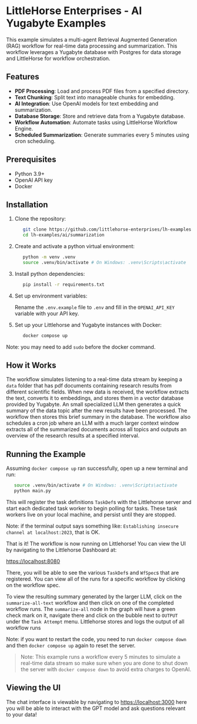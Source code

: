 # LittleHorse Enterprises - AI Yugabyte Examples

This example simulates a multi-agent Retrieval Augmented Generation (RAG) workflow for real-time data processing and summarization. This workflow leverages a Yugabyte database with Postgres for data storage and LittleHorse for workflow orchestration.

## Features

- **PDF Processing**: Load and process PDF files from a specified directory.
- **Text Chunking**: Split text into manageable chunks for embedding.
- **AI Integration**: Use OpenAI models for text embedding and summarization.
- **Database Storage**: Store and retrieve data from a Yugabyte database.
- **Workflow Automation**: Automate tasks using LittleHorse Workflow Engine.
- **Scheduled Summarization**: Generate summaries every 5 minutes using cron scheduling.

## Prerequisites

- Python 3.9+
- OpenAI API key
- Docker

## Installation

1. Clone the repository:

   ```bash
      git clone https://github.com/littlehorse-enterprises/lh-examples.git
      cd lh-examples/ai/summarization
   ```

2. Create and activate a python virtual environment:

   ```bash
      python -m venv .venv
      source .venv/bin/activate # On Windows: .venv\Scripts\activate
   ```

3. Install python dependencies:

   ```bash
      pip install -r requirements.txt
   ```

4. Set up environment variables:

   Rename the `.env.example` file to `.env` and fill in the `OPENAI_API_KEY` variable with your API key.

5. Set up your Littlehorse and Yugabyte instances with Docker:

   ```bash
      docker compose up
   ```

Note: you may need to add `sudo` before the docker command.

## How it Works

The workflow simulates listening to a real-time data stream by keeping a `data` folder that has pdf documents containing research results from different scientific fields. When new data is received, the workflow extracts the text, converts it to embeddings, and stores them in a vector database provided by Yugabyte. An small specialized LLM then generates a quick summary of the data topic after the new results have been processed. The workflow then stores this brief summary in the database. The workflow also schedules a cron job where an LLM with a much larger context window extracts all of the summarized documents across all topics and outputs an overview of the research results at a specified interval.

## Running the Example

Assuming `docker compose up` ran successfully, open up a new terminal and run:

```bash
   source .venv/bin/activate # On Windows: .venv\Scripts\activate
   python main.py
```

This will register the task definitions `TaskDef`s with the Littlehorse server and start each dedicated task worker to begin polling for tasks. These task workers live on your local machine, and persist until they are stopped.

Note: if the terminal output says something like: `Establishing insecure channel at localhost:2023`, that is OK.

That is it! The workflow is now running on Littlehorse! You can view the UI by navigating to the Littlehorse Dashboard at:

<https://localhost:8080>

There, you will be able to see the various `TaskDef`s and `WfSpec`s that are registered. You can view all of the runs for a specific workflow by clicking on the workflow spec.

To view the resulting summary generated by the larger LLM, click on the `summarize-all-text` workflow and then click on one of the completed workflow runs.
The `summarize-all` node in the graph will have a green check mark on it, navigate there and click on the bubble next to `OUTPUT` under the `Task Attempt` menu.
Littlehorse stores and logs the output of all workflow runs

Note: if you want to restart the code, you need to run `docker compose down` and then `docker compose up` again to reset the server.

> Note: This example runs a workflow every 5 minutes to simulate a real-time data stream so make sure when you are done to shut down the server with `docker compose down` to avoid extra charges to OpenAI.


## Viewing the UI
The chat interface is viewable by navigating to <https://localhost:3000> here you will be able to interact with the GPT model and ask questions relevant to your data!